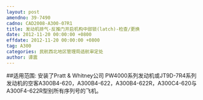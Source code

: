 ```yaml
---
layout: post
amendno: 39-7490
cadno: CAD2008-A300-07R1
title: 发动机排气-反推门开启机构中部锁(latch)-检查/更换
date: 2012-11-20 00:00:00 +0800
effdate: 2012-11-20 00:00:00 +0800
tag: A300
categories: 民航西北地区管理局适航审定处
author: 谭震
---
```


##适用范围:
安装了Pratt & Whitney公司 PW4000系列发动机或JT9D-7R4系列发动机的空客A300B4-620，A300B4-622，A300B4-622R，A300C4-620与A300F4-622R型别所有序列号的飞机。

